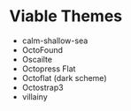 Viable Themes
=============

* calm-shallow-sea
* OctoFound
* Oscailte
* Octopress Flat
* Octoflat (dark scheme)
* Octostrap3
* villainy
